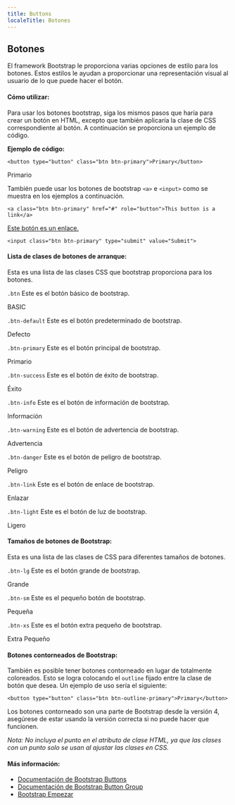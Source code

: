 ```yaml
---
title: Buttons
localeTitle: Botones
---
```

## Botones

El framework Bootstrap le proporciona varias opciones de estilo para los botones. Estos estilos le ayudan a proporcionar una representación visual al usuario de lo que puede hacer el botón.

#### Cómo utilizar:

Para usar los botones bootstrap, siga los mismos pasos que haría para crear un botón en HTML, excepto que también aplicaría la clase de CSS correspondiente al botón. A continuación se proporciona un ejemplo de código.

**Ejemplo de código:**

`<button type="button" class="btn btn-primary">Primary</button>`

Primario

También puede usar los botones de bootstrap `<a>` e `<input>` como se muestra en los ejemplos a continuación.

`<a class="btn btn-primary" href="#" role="button">This button is a link</a>`

[Este botón es un enlace.](#)

`<input class="btn btn-primary" type="submit" value="Submit">`

#### Lista de clases de botones de arranque:

Esta es una lista de las clases CSS que bootstrap proporciona para los botones.

`.btn` Este es el botón básico de bootstrap.

BASIC

`.btn-default` Este es el botón predeterminado de bootstrap.

Defecto

`.btn-primary` Este es el botón principal de bootstrap.

Primario

`.btn-success` Este es el botón de éxito de bootstrap.

Éxito

`.btn-info` Este es el botón de información de bootstrap.

Información

`.btn-warning` Este es el botón de advertencia de bootstrap.

Advertencia

`.btn-danger` Este es el botón de peligro de bootstrap.

Peligro

`.btn-link` Este es el botón de enlace de bootstrap.

Enlazar

`.btn-light` Este es el botón de luz de bootstrap.

Ligero

#### Tamaños de botones de Bootstrap:

Esta es una lista de las clases de CSS para diferentes tamaños de botones.

`.btn-lg` Este es el botón grande de bootstrap.

Grande

`.btn-sm` Este es el pequeño botón de bootstrap.

Pequeña

`.btn-xs` Este es el botón extra pequeño de bootstrap.

Extra Pequeño

#### Botones contorneados de Bootstrap:

También es posible tener botones contorneado en lugar de totalmente coloreados. Esto se logra colocando el `outline` fijado entre la clase de botón que desea. Un ejemplo de uso sería el siguiente:

`<button type="button" class="btn btn-outline-primary">Primary</button>`

Los botones contorneado son una parte de Bootstrap desde la versión 4, asegúrese de estar usando la versión correcta si no puede hacer que funcionen.

_Nota: No incluya el punto en el atributo de clase HTML, ya que las clases con un punto solo se usan al ajustar las clases en CSS._

#### Más información:

*   [Documentación de Bootstrap Buttons](https://getbootstrap.com/docs/4.0/components/buttons/)
*   [Documentación de Bootstrap Button Group](http://getbootstrap.com/docs/4.0/components/button-group/)
*   [Bootstrap Empezar](/articles/bootstrap/bootstrap-get-started)
